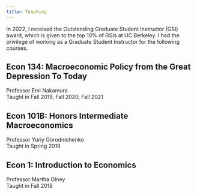 ```yaml
---
title: Teaching
---
```


In 2022, I received the Outstanding Graduate Student Instructor (GSI) award, which is given to the top 10% of GSIs at UC Berkeley. I had the privilege of working as a Graduate Student Instructor for the following courses.

## Econ 134: Macroeconomic Policy from the Great Depression To Today
Professor Emi Nakamura  
Taught in Fall 2019, Fall 2020, Fall 2021

## Econ 101B: Honors Intermediate Macroeconomics
Professor Yuriy Gorodnichenko  
Taught in Spring 2019

## Econ 1: Introduction to Economics
Professor Martha Olney  
Taught in Fall 2018

